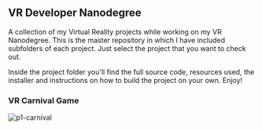 ## VR Developer Nanodegree
A collection of my Virtual Reality projects while working on my VR Nanodegree. This is the master repository in which I have included subfolders of each project. Just select the project that you want to check out.

Inside the project folder you'll find the full source code, resources used, the installer and instructions on how to build the project on your own. Enjoy!

### VR Carnival Game
![p1-carnival](https://user-images.githubusercontent.com/5642644/31479377-c33755c4-aee4-11e7-97b3-4a083bd3b4cf.PNG)
